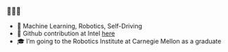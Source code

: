 <!--
**Geniussh/Geniussh** is a ✨ _special_ ✨ repository because its `README.md` (this file) appears on your GitHub profile.

- 🔭 I’m currently working on ...
- 🌱 I’m currently learning ...
- 👯 I’m looking to collaborate on ...
- 🤔 I’m looking for help with ...
- 💬 Ask me about ...
- 📫 How to reach me: ...
- 😄 Pronouns: ...
- ⚡ Fun fact: ...
-->

### 👋👋👋
- 🤖 Machine Learning, Robotics, Self-Driving
- 💼 Github contribution at Intel [here](https://github.com/s-kelvin)
- 🎓 I’m going to the Robotics Institute at Carnegie Mellon as a graduate

